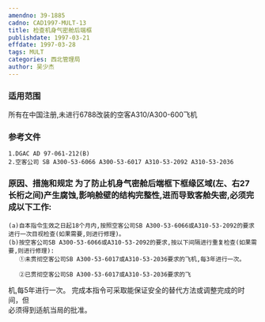 ```yaml
---
amendno: 39-1885  
cadno: CAD1997-MULT-13  
title: 检查机身气密舱后端框  
publishdate: 1997-03-21  
effdate: 1997-03-28  
tags: MULT  
categories: 西北管理局  
author: 吴少杰  
---
```

  
### 适用范围  
所有在中国注册,未进行6788改装的空客A310/A300-600飞机  
  
<!--more-->  
### 参考文件  
    1.DGAC AD 97-061-212(B)  
    2.空客公司 SB A300-53-6066 A300-53-6017 A310-53-2092 A310-53-2036  
  
### 原因、措施和规定 为了防止机身气密舱后端框下框缘区域(左、右27长桁之间)产生腐蚀,影响舱壁的结构完整性,进而导致客舱失密,必须完成以下工作:  
    (a)自本指令生效之日起18个月内,按照空客公司SB A300-53-6066或A310-53-2092的要求进行一次目视检查(如果需要,则进行修理)。  
    (b)按空客公司SB A300-53-6066或A310-53-2092的要求,按以下间隔进行重复检查(如果需要,则进行修理):  
       ①未贯彻空客公司SB A300-53-6017或A310-53-2036要求的飞机,每3年进行一次。  
  
       ②已贯彻空客公司SB A300-53-6017或A310-53-2036要求的飞  
      
机,每5年进行一次。     完成本指令可采取能保证安全的替代方法或调整完成的时间，但  
必须得到适航当局的批准。  
